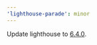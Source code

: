 ```yaml
---
'lighthouse-parade': minor
---
```


Update lighthouse to [6.4.0](https://github.com/GoogleChrome/lighthouse/blob/master/changelog.md#640-2020-09-30).

